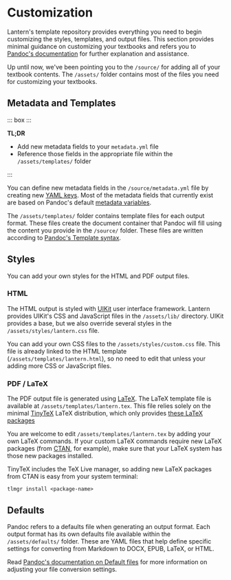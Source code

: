 # Customization

Lantern's template repository provides everything you need to begin customizing the styles, templates, and output files. This section provides minimal guidance on customizing your textbooks and refers you to [Pandoc's documentation](https://pandoc.org/MANUAL.html) for further explanation and assistance. 

Up until now, we've been pointing you to the `/source/` for adding all of your textbook contents. The `/assets/` folder contains most of the files you need for customizing your textbooks.

## Metadata and Templates

::: box :::

**TL;DR**

- Add new metadata fields to your `metadata.yml` file
- Reference those fields in the appropriate file within the `/assets/templates/` folder

:::

You can define new metadata fields in the `/source/metadata.yml` file by creating new [YAML keys](https://learnxinyminutes.com/docs/yaml/). Most of the metadata fields that currently exist are based on Pandoc's default [metadata variables](https://pandoc.org/MANUAL.html#metadata-variables).

The `/assets/templates/` folder contains template files for each output format. These files create the document container that Pandoc will fill using the content you provide in the `/source/` folder. These files are written according to [Pandoc's Template syntax](https://pandoc.org/MANUAL.html#templates).

## Styles

You can add your own styles for the HTML and PDF output files. 

### HTML

The HTML output is styled with [UIKit](https://getuikit.com/) user interface framework. Lantern provides UIKit's CSS and JavaScript files in the `/assets/lib/` directory. UIKit provides a base, but we also override several styles in the `/assets/styles/lantern.css` file. 

You can add your own CSS files to the `/assets/styles/custom.css` file. This file is already linked to the HTML template (`/assets/templates/lantern.html`), so no need to edit that unless your adding more CSS or JavaScript files. 

### PDF / LaTeX

The PDF output file is generated using [LaTeX](https://www.latex-project.org/). The LaTeX template file is available at `/assets/templates/lantern.tex`. This file relies solely on the minimal [TinyTeX](https://yihui.org/tinytex/) LaTeX distribution, which only provides [these LaTeX packages](https://github.com/yihui/tinytex/blob/master/tools/pkgs-custom.txt)

You are welcome to edit `/assets/templates/lantern.tex` by adding your own LaTeX commands. If your custom LaTeX commands require new LaTeX packages (from [CTAN](https://www.ctan.org/), for example), make sure that your LaTeX system has those new packages installed. 

TinyTeX includes the TeX Live manager, so adding new LaTeX packages from CTAN is easy from your system terminal:

```
tlmgr install <package-name>
```

## Defaults

Pandoc refers to a defaults file when generating an output format. Each output format has its own defaults file available within the `/assets/defaults/` folder. These are YAML files that help define specific settings for converting from Markdown to DOCX, EPUB, LaTeX, or HTML.

Read [Pandoc's documentation on Default files](https://pandoc.org/MANUAL.html#default-files) for more information on adjusting your file conversion settings. 